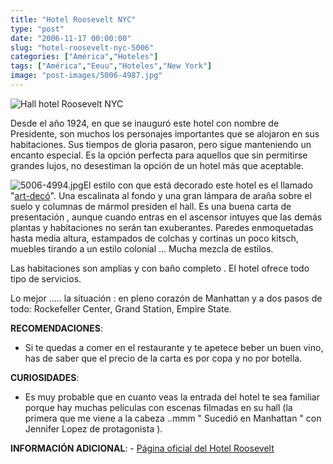 ```yaml
---
title: "Hotel Roosevelt NYC"
type: "post"
date: "2006-11-17 00:00:00"
slug: "hotel-roosevelt-nyc-5006"
categories: ["América","Hoteles"]
tags: ["América","Eeuu","Hoteles","New York"]
image: "post-images/5006-4987.jpg"
---
```


![Hall hotel Roosevelt NYC](post-images/5006-4987.jpg "Hall hotel Roosevelt NYC")

Desde el año 1924, en que se inauguró este hotel con nombre de Presidente, son muchos los personajes importantes que se alojaron en sus habitaciones. Sus tiempos de gloria pasaron, pero sigue manteniendo un encanto especial. Es la opción perfecta para aquellos que sin permitirse grandes lujos, no desestiman la opción de un hotel más que aceptable.

 ![5006-4994.jpg](post-images/5006-4994.jpg "5006-4994.jpg")El estilo con que está decorado este hotel es el llamado "[art-decó](http://es.wikipedia.org/wiki/Art_dec%C3%B3)". Una escalinata al fondo y una gran lámpara de araña sobre el suelo y columnas de mármol presiden el hall. Es una buena carta de presentación , aunque cuando entras en el ascensor intuyes que las demás plantas y habitaciones no serán tan exuberantes. Paredes enmoquetadas hasta media altura, estampados de colchas y cortinas un poco kitsch, muebles tirando a un estilo colonial ... Mucha mezcla de estilos.

Las habitaciones son amplias y con baño completo . El hotel ofrece todo tipo de servicios.

 Lo mejor ..... la situación : en pleno corazón de Manhattan y a dos pasos de todo: Rockefeller Center, Grand Station, Empire State.

**RECOMENDACIONES**:

- Si te quedas a comer en el restaurante y te apetece beber un buen vino, has de saber que el precio de la carta es por copa y no por botella.

 **CURIOSIDADES**:

- Es muy probable que en cuanto veas la entrada del hotel te sea familiar porque hay muchas películas con escenas filmadas en su hall (la primera que me viene a la cabeza ..mmm " Sucedió en Manhattan " con Jennifer Lopez de protagonista ).

**INFORMACIÓN ADICIONAL**: - [Página oficial del Hotel Roosevelt](http://www.theroosevelthotel.com/ "http://www.theroosevelthotel.com/")